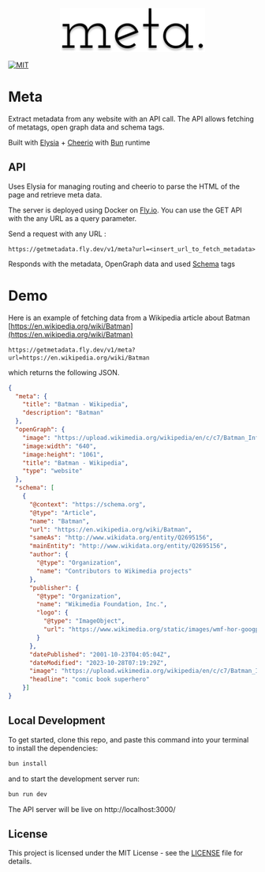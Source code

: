 <p align="center">
  <img src="public/logo.png" alt="Logo" height="90" />
</p>

[![MIT](https://img.shields.io/github/license/rvgpl/meta)](https://github.com/rvgpl/meta/blob/main/LICENSE)

# Meta

Extract metadata from any website with an API call. The API allows fetching of metatags, open graph data and schema tags.

Built with [Elysia](https://elysiajs.com/) + [Cheerio](https://cheerio.js.org/) with [Bun](https://bun.sh/) runtime

## API

Uses Elysia for managing routing and cheerio to parse the HTML of the page and retrieve meta data.

The server is deployed using Docker on [Fly.io](https://fly.io). You can use the GET API with the any URL as a query parameter.

Send a request with any URL :

```
https://getmetadata.fly.dev/v1/meta?url=<insert_url_to_fetch_metadata>
```

Responds with the metadata, OpenGraph data and used [Schema](https://schema.org) tags

# Demo


Here is an example of fetching data from a Wikipedia article about Batman [https://en.wikipedia.org/wiki/Batman](https://en.wikipedia.org/wiki/Batman)

```
https://getmetadata.fly.dev/v1/meta?url=https://en.wikipedia.org/wiki/Batman
```

which returns the following JSON.

```json
{
  "meta": {
    "title": "Batman - Wikipedia",
    "description": "Batman"
  },
  "openGraph": {
    "image": "https://upload.wikimedia.org/wikipedia/en/c/c7/Batman_Infobox.jpg",
    "image:width": "640",
    "image:height": "1061",
    "title": "Batman - Wikipedia",
    "type": "website"
  },
  "schema": [
    {
      "@context": "https://schema.org",
      "@type": "Article",
      "name": "Batman",
      "url": "https://en.wikipedia.org/wiki/Batman",
      "sameAs": "http://www.wikidata.org/entity/Q2695156",
      "mainEntity": "http://www.wikidata.org/entity/Q2695156",
      "author": {
        "@type": "Organization",
        "name": "Contributors to Wikimedia projects"
      },
      "publisher": {
        "@type": "Organization",
        "name": "Wikimedia Foundation, Inc.",
        "logo": {
          "@type": "ImageObject",
          "url": "https://www.wikimedia.org/static/images/wmf-hor-googpub.png"
        }
      },
      "datePublished": "2001-10-23T04:05:04Z",
      "dateModified": "2023-10-28T07:19:29Z",
      "image": "https://upload.wikimedia.org/wikipedia/en/c/c7/Batman_Infobox.jpg",
      "headline": "comic book superhero"
    }]
}
```
## Local Development
To get started, clone this repo, and paste this command into your terminal to install the dependencies:

```sh
bun install
```

and to start the development server run:

```sh
bun run dev
```

The API server will be live on http://localhost:3000/


## License

This project is licensed under the MIT License - see the [LICENSE](LICENSE) file for details.
